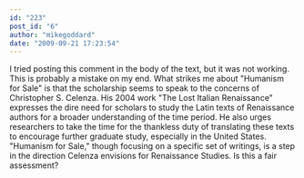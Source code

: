 ```yaml
---
id: "223"
post_id: "6"
author: "mikegoddard"
date: "2009-09-21 17:23:54"
---
```

I tried posting this comment in the body of the text, but it was not working. This is probably a mistake on my end. What strikes me about "Humanism for Sale" is that the scholarship seems to speak to the concerns of Christopher S. Celenza. His 2004 work "The Lost Italian Renaissance" expresses the dire need for scholars to study the Latin texts of Renaissance authors for a broader understanding of the time period. He also urges researchers to take the time for the thankless duty of translating these texts to encourage further graduate study, especially in the United States. "Humanism for Sale," though focusing on a specific set of writings, is a step in the direction Celenza envisions for Renaissance Studies. Is this a fair assessment?
